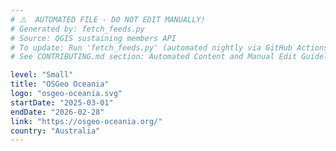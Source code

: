 ```yaml
---
# ⚠️  AUTOMATED FILE - DO NOT EDIT MANUALLY!
# Generated by: fetch_feeds.py
# Source: QGIS sustaining members API
# To update: Run 'fetch_feeds.py' (automated nightly via GitHub Actions)
# See CONTRIBUTING.md section: Automated Content and Manual Edit Guidelines

level: "Small"
title: "OSGeo Oceania"
logo: "osgeo-oceania.svg"
startDate: "2025-03-01"
endDate: "2026-02-28"
link: "https://osgeo-oceania.org/"
country: "Australia"
---
```

